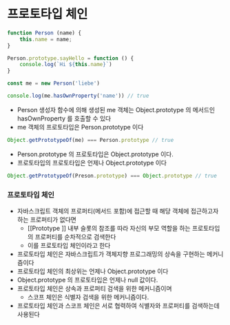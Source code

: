 # 프로토타입 체인
```typescript jsx
function Person (name) {
	this.name = name;
}

Person.prototype.sayHello = function () {
	console.log(`Hi ${this.name}`)
}

const me = new Person('liebe')

console.log(me.hasOwnProperty('name')) // true
```
- Person 생성자 함수에 의해 생성된 me 객체는 Object.prototype 의 메서드인 hasOwnProperty 를 호출할 수 있다
- me 객체의 프로토타입은 Person.prototype 이다

```typescript jsx
Object.getPrototypeOf(me) === Person.prototype // true
```
- Person.prototype 의 프로토타입은 Object.prototype 이다.
- 프로토타입의 프로토타입은 언제나 Object.prototype 이다
```typescript jsx
Object.getPrototypeOf(Preson.prototype) === Object.prototype // true
```

### 프로토타입 체인
- 자바스크립트 객체의 프로퍼티(메서드 포함)에 접근할 때 해당 객체에 접근하고자 하는 프로퍼티가 없다면 
  - [[Prototype ]] 내부 슬롯의 참조를 따라 자신의 부모 역할을 하는 프로토타입의 프로퍼티를 순차적으로 검색한다
  - 이를 프로토타입 체인이라고 한다
- 프로토타입 체인은 자바스크립트가 객체지향 프로그래밍의 상속을 구현하는 메커니즘이다
- 프로토타입 체인의 최상위는 언제나 Object.prototype 이다
- Object.prototype 의 프로토타입은 언제나 null 값이다.
- 프로토타입 체인은 상속과 프로퍼티 검색을 위한 메커니즘이며
  - 스코프 체인은 식별자 검색을 위한 메커니즘이다.
- 프로토타입 체인과 스코프 체인은 서로 협력하여 식별자와 프로퍼티를 검색하는데 사용된다
